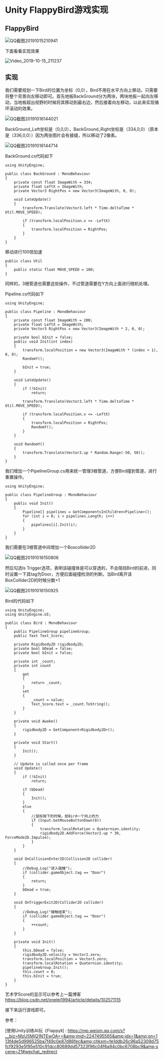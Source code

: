 # Unity FlappyBird游戏实现

## FlappyBird

![QQ截图20191015210941](https://github.com/onelei/FlappyBird/blob/master/Images/QQ截图20191015210941.png)

下面看看实现效果

![Video_2019-10-15_211237](https://github.com/onelei/FlappyBird/blob/master/Images/Video_2019-10-15_211237.gif)

## 实现

我们需要规划一下Bird的位置为坐标（0,0），Bird不用在水平方向上移动，只需要将整个背景向左移动即可。首先地板BackGround分为两块，两块地板一起向左移动，当地板超出视野的时候将其移动到最右边，然后接着向左移动，以此来实现循环滚动的效果。

![QQ截图20191016144021](https://github.com/onelei/FlappyBird/blob/master/Images/QQ截图20191016144021.png)

BackGround_Left坐标是（0,0,0），BackGround_Right坐标是（334,0,0）（原本是（336,0,0））因为两张图片会有接缝，所以移动了2像素。

![QQ截图20191016144714](https://github.com/onelei/FlappyBird/blob/master/Images/QQ截图20191016144714.png)

BackGround.cs代码如下

```
using UnityEngine;

public class BackGround : MonoBehaviour
{
    private const float ImageWith = 334;
    private float LeftX = ImageWith;
    private Vector3 RightPos = new Vector3(ImageWith, 0, 0);

    void LateUpdate()
    {
        transform.Translate(Vector3.left * Time.deltaTime * Util.MOVE_SPEED);

        if (transform.localPosition.x <= -LeftX)
        {
            transform.localPosition = RightPos;
        }
    }
}
```

移动进行100倍加速

```
public class Util
{
    public static float MOVE_SPEED = 100;
}
```

同样的，3根管道也需要这些操作，不过管道需要在Y方向上面进行随机处理。

Pipeline.cs代码如下

```
using UnityEngine;

public class Pipeline : MonoBehaviour
{
    private const float ImageWith = 200;
    private float LeftX = ImageWith;
    private Vector3 RightPos = new Vector3(ImageWith * 2, 0, 0);

    private bool bInit = false;
    public void Init(int index)
    {
        transform.localPosition = new Vector3(ImageWith * (index + 1), 0, 0);
        RandomY();

        bInit = true;
    }

    void LateUpdate()
    {
        if (!bInit)
            return;

        transform.Translate(Vector3.left * Time.deltaTime * Util.MOVE_SPEED);

        if (transform.localPosition.x <= -LeftX)
        {
            transform.localPosition = RightPos;
            RandomY();
        }
    }

    void RandomY()
    {
        transform.Translate(Vector3.up * Random.Range(-50, 50));
    }
}
```

我们增加一个PipelineGroup.cs用来统一管理3根管道，方便Bird撞到管道，进行重置操作。

```
using UnityEngine;

public class PipelineGroup : MonoBehaviour
{
    public void Init()
    {
        Pipeline[] pipelines = GetComponentsInChildren<Pipeline>();
        for (int i = 0; i < pipelines.Length; i++)
        {
            pipelines[i].Init(i);
        }
    }
}
```

我们需要在3根管道中间增加一个Boxcollider2D

![QQ截图20191016150806](https://github.com/onelei/FlappyBird/blob/master/Images/QQ截图20191016150806.png)

然后勾选Is Trigger选项，表明该碰撞体是可以穿透的，不会阻挡Bird的前进，同时设置一下其tag为Door，方便后面碰撞检测的判断。当Bird离开该BoxCollider2D的时候分数+1

![QQ截图20191016150925](https://github.com/onelei/FlappyBird/blob/master/Images/QQ截图20191016150925.png)

Bird的代码如下

```
using UnityEngine;
using UnityEngine.UI;

public class Bird : MonoBehaviour
{
    public PipelineGroup pipelineGroup;
    public Text Text_Score;

    private Rigidbody2D rigidbody2D;
    private bool bDead = false;
    private bool bInit = false;

    private int _count;
    private int count
    {
        get
        {
            return _count;
        }
        set
        {
            _count = value;
            Text_Score.text = _count.ToString();
        }
    }

    private void Awake()
    {
        rigidbody2D = GetComponent<Rigidbody2D>();
    }

    private void Start()
    {
        Init();
    }

    // Update is called once per frame
    void Update()
    {
        if (!bInit)
            return;

        if (bDead)
        {
            Init();
        }
        else
        {
            //鼠标按下的时候，给Bird一个向上的力
            if (Input.GetMouseButtonDown(0))
            {
                transform.localRotation = Quaternion.identity;
                rigidbody2D.AddForce(Vector2.up * 30, ForceMode2D.Impulse);
            }
        }
    }

    void OnCollisionEnter2D(Collision2D collider)
    {
    	//Debug.Log("进入碰撞");
        if (collider.gameObject.tag == "Door")
        {
            return;
        }
        bDead = true;
    } 

    void OnTriggerExit2D(Collider2D collider)
    {
        //Debug.Log("接触结束");
        if (collider.gameObject.tag == "Door")
        {
            ++count;
        }
    }

    private void Init()
    {
        this.bDead = false;
        rigidbody2D.velocity = Vector2.zero;
        transform.localPosition = Vector3.zero;
        transform.localRotation = Quaternion.identity;
        pipelineGroup.Init();
        this.count = 0;
        this.bInit = true;
    } 
}
```

艺术字Score的显示可以参考上一篇博客 https://blog.csdn.net/onelei1994/article/details/102571115 

接下来运行游戏即可。

参考：

[使用Unity训练AI玩《Flappy》] : https://mp.weixin.qq.com/s?__biz=MzU5MjQ1NTEwOA==&amp;mid=2247495565&amp;idx=1&amp;sn=113f4de5d996525ba7f49c0e87d86fec&amp;chksm=fe1ddb26c96a52309d75fcf9293e5f95e510c91dcc80689dd57323f96c04f6a94c0bc6708bc9&amp;scene=21#wechat_redirect

